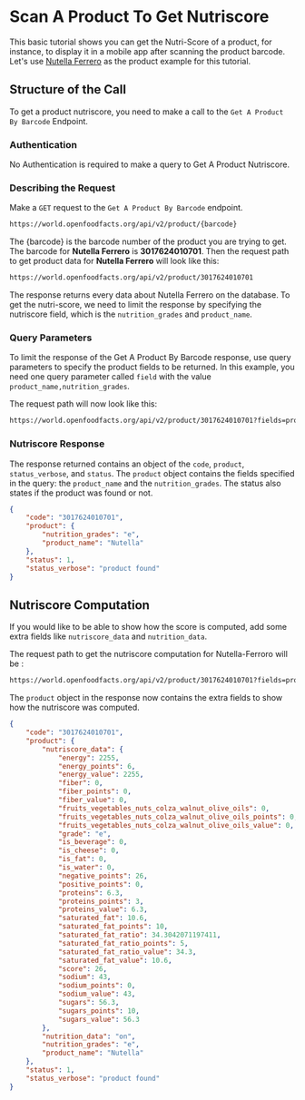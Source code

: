 # Scan A Product To Get Nutriscore

This basic tutorial shows you can get the Nutri-Score of a product, for instance, to display it in a mobile app after scanning the product barcode. Let's use [Nutella Ferrero](https://world.openfoodfacts.org/product/3017624010701/nutella-nutella-ferrero) as the product example for this tutorial.

<!-- Meet Dave. Dave is an active Open Food Facts contributor and a developer who wants to build HealthyFoodChoices, an Android app aimed at conscious consumers that buy healthy products. He has a consumer called Anna. Anna wants to know more on the nutritional facts of Nutella - Ferrero from the HealthyFoodChoices app. Dave needs his app to make an API call to provide her with this information. -->

## Structure of the Call

To get a product nutriscore, you need to make a call to the `Get A Product By Barcode` Endpoint.
<!-- Include the published redoc link to Get A Product By Barcode reference -->

### Authentication

No Authentication is required to make a query to Get A Product Nutriscore.

### Describing the Request

Make a `GET` request to the `Get A Product By Barcode` endpoint.

```bash
https://world.openfoodfacts.org/api/v2/product/{barcode}
```

The {barcode} is the barcode number of the product you are trying to get. The barcode for **Nutella Ferrero** is **3017624010701**. Then the request path to get product data for **Nutella Ferrero** will look like this:

```bash
https://world.openfoodfacts.org/api/v2/product/3017624010701
```

The response returns every data about Nutella Ferrero on the database. To get the nutri-score, we need to limit the response by specifying the nutriscore field, which is the `nutrition_grades` and `product_name`.
<!--Is it only nutriscore_data -->

### Query Parameters

To limit the response of the Get A Product By Barcode response, use query parameters to specify the product fields to be returned. In this example, you need one query parameter called `field` with the value `product_name,nutrition_grades`.

The request path will now look like this:

```bash
https://world.openfoodfacts.org/api/v2/product/3017624010701?fields=product_name,nutriscore_data
```

### Nutriscore Response

The response returned contains an object of the `code`, `product`, `status_verbose`, and `status`. The `product` object contains the fields specified in the query: the `product_name` and the `nutrition_grades`. The status also states if the product was found or not.

```json
{
    "code": "3017624010701",
    "product": {
        "nutrition_grades": "e",
        "product_name": "Nutella"
    },
    "status": 1,
    "status_verbose": "product found"
}
```

## Nutriscore Computation

If you would like to be able to show how the score is computed, add some extra fields like `nutriscore_data` and `nutrition_data`.

The request path to get the nutriscore computation for Nutella-Ferroro will be :

```bash
https://world.openfoodfacts.org/api/v2/product/3017624010701?fields=product_name,nutrition_grades,nutriscore_data,nutrition_data,
```

The `product` object in the response now contains the extra fields to show how the nutriscore was computed.

```json
{
    "code": "3017624010701",
    "product": {
        "nutriscore_data": {
            "energy": 2255,
            "energy_points": 6,
            "energy_value": 2255,
            "fiber": 0,
            "fiber_points": 0,
            "fiber_value": 0,
            "fruits_vegetables_nuts_colza_walnut_olive_oils": 0,
            "fruits_vegetables_nuts_colza_walnut_olive_oils_points": 0,
            "fruits_vegetables_nuts_colza_walnut_olive_oils_value": 0,
            "grade": "e",
            "is_beverage": 0,
            "is_cheese": 0,
            "is_fat": 0,
            "is_water": 0,
            "negative_points": 26,
            "positive_points": 0,
            "proteins": 6.3,
            "proteins_points": 3,
            "proteins_value": 6.3,
            "saturated_fat": 10.6,
            "saturated_fat_points": 10,
            "saturated_fat_ratio": 34.3042071197411,
            "saturated_fat_ratio_points": 5,
            "saturated_fat_ratio_value": 34.3,
            "saturated_fat_value": 10.6,
            "score": 26,
            "sodium": 43,
            "sodium_points": 0,
            "sodium_value": 43,
            "sugars": 56.3,
            "sugars_points": 10,
            "sugars_value": 56.3
        },
        "nutrition_data": "on",
        "nutrition_grades": "e",
        "product_name": "Nutella"
    },
    "status": 1,
    "status_verbose": "product found"
}
```

<!-- Probably have a conclusion that links to the next possible topic eg filter countries using lc and cc-->
